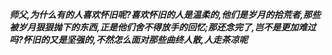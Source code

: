 ***师父,为什么有的人喜欢怀旧呢?喜欢怀旧的人是温柔的,他们是岁月的拾荒者,那些被岁月狠狠抛下的东西,正是他们舍不得放手的回忆;那还念完了,岂不是更加难过吗?怀旧的又是坚强的,不然怎么面对那些曲终人散,人走茶凉呢***